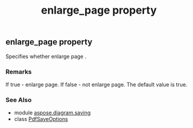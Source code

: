 ﻿---
title: enlarge_page property
second_title: Aspose.Diagram for Python via .NET API References
description: 
type: docs
weight: 100
url: /python-net/aspose.diagram.saving/pdfsaveoptions/enlarge_page/
is_root: false
---

## enlarge_page property


Specifies whether enlarge page .
### Remarks 


If true - enlarge page.
If false - not enlarge page.
The default value is true.

### See Also
* module [aspose.diagram.saving](../../)
* class [PdfSaveOptions](/diagram/python-net/aspose.diagram.saving/pdfsaveoptions)
